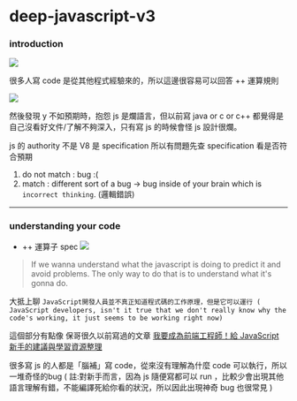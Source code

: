 # deep-javascript-v3


### introduction

 ![](https://i.imgur.com/QvH1mcU.png)

很多人寫 code 是從其他程式經驗來的，所以這邊很容易可以回答 ++ 運算規則

![](https://i.imgur.com/cCedULL.png)

然後發現 y 不如預期時，抱怨 js 是爛語言，但以前寫 java or c or c++ 都覺得是自己沒看好文件/了解不夠深入，只有寫 js 的時候會怪 js 設計很爛。


js 的 authority 不是 V8 是 specification
所以有問題先查 specification 看是否符合預期
1. do not match : bug :(
2. match : different sort of a bug
  -> bug inside of your brain which is `incorrect thinking`. (邏輯錯誤)

---
### understanding your code
 - ++ 運算子 spec
![](https://i.imgur.com/Q5cC1lf.png)


>If we wanna understand what the javascript is doing to predict it and avoid problems. 
>The only way to do that is to understand what it's gonna do.

大抵上聊 `JavaScript開發人員並不真正知道程式碼的工作原理，但是它可以運行 ( JavaScript developers, isn't it true that we don't really know why the code's working, it just seems to be working right now)`
 
這個部分有點像 保哥很久以前寫過的文章 [我要成為前端工程師！給 JavaScript 新手的建議與學習資源整理](https://blog.miniasp.com/post/2016/02/02/JavaScript-novice-advice-and-learning-resources)

很多寫 js 的人都是「腦補」寫 code，從來沒有理解為什麼 code 可以執行，所以一堆奇怪的bug ( 註:對新手而言，因為 js 隨便寫都可以 run ，比較少會出現其他語言理解有錯，不能編譯死給你看的狀況，所以因此出現神奇 bug 也很常見 )
